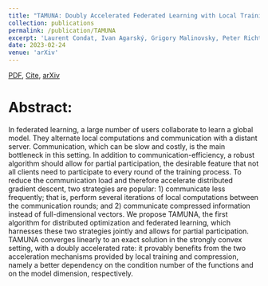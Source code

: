 ```yaml
---
title: "TAMUNA: Doubly Accelerated Federated Learning with Local Training, Compression, and Partial Participation"
collection: publications
permalink: /publication/TAMUNA
excerpt: 'Laurent Condat, Ivan Agarský, Grigory Malinovsky, Peter Richtárik'
date: 2023-02-24
venue: 'arXiv'
---
```


[PDF](https://arxiv.org/pdf/2302.09832.pdf), [Cite](https://grigory-malinovsky.github.io/files/5gcs.txt), [arXiv](https://arxiv.org/abs/2302.09832)

Abstract:
======
In federated learning, a large number of users collaborate to learn a global model. They alternate local computations and communication with a distant server. Communication, which can be slow and costly, is the main bottleneck in this setting. In addition to communication-efficiency, a robust algorithm should allow for partial participation, the desirable feature that not all clients need to participate to every round of the training process. To reduce the communication load and therefore accelerate distributed gradient descent, two strategies are popular: 1) communicate less frequently; that is, perform several iterations of local computations between the communication rounds; and 2) communicate compressed information instead of full-dimensional vectors. We propose TAMUNA, the first algorithm for distributed optimization and federated learning, which harnesses these two strategies jointly and allows for partial participation. TAMUNA converges linearly to an exact solution in the strongly convex setting, with a doubly accelerated rate: it provably benefits from the two acceleration mechanisms provided by local training and compression, namely a better dependency on the condition number of the functions and on the model dimension, respectively.
